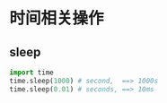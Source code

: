 # 时间相关操作

## sleep
```python
import time
time.sleep(1000) # second,  ==> 1000s
time.sleep(0.01) # seconds, ==> 10ms
```